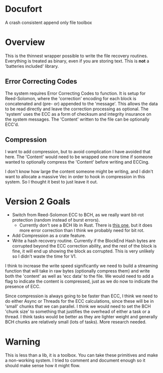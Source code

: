 # Docufort
A crash consistent append only file toolbox

# Overview
This is the thinnest wrapper possible to write the file recovery routines.  
Everything is treated as binary, even if you are storing text. 
This is **not** a 'batteries included' library. 


## Error Correcting Codes
The system requires Error Correcting Codes to function. It is setup for Reed-Solomon, where the 'correction' encoding for each block is concatenated and (pre- or) appended to the 'message'. This allows the data to be read directly and leave the correction processing as optional. The 'system' uses the ECC as a form of checksum and integrity insurance on the system messages. The 'Content' written to the file can be optionally ECC'd.

## Compression
I want to add compression, but to avoid complication I have avoided that here. The 'Content' would need to be wrapped one more time if someone wanted to optionally compress the 'Content' before writing and ECCing.

I don't know how large the content someone might be writing, and I didn't want to allocate a massive Vec in order to hook in compression in this system. So I thought it best to just leave it out.

# Version 2 Goals
- Switch from Reed-Solomon ECC to BCH, as we really want bit-rot protection (random instead of burst errors).
    - Currently don't see a BCH lib in Rust. There is [this one](https://kchmck.github.io/doc/p25/coding/bch/index.html), but it does more error correction than I think we probably need for bit rot.
- Add Compression as a crate feature.
- Write a hash recovery routine. Currently if the BlockEnd Hash bytes are corrupted beyond the ECC correction ability, and the rest of the block is fine, it will end up showing the block as corrupted. This is very unlikely so I didn't waste the time for V1.

I think to increase the write speed significantly we need to build a streaming function that will take in raw bytes (optionally compress them) and write both the 'content' as well as 'ecc data' to the file. We would need to add a flag to indicate the content is compressed, just as we do now to indicate the presence of ECC.

Since compression is always going to be faster than ECC, I think we need to do either Async or Threads for the ECC calculations, since these will be in 'small' chunks that we can parallel. I think we would need to set the BCH 'chunk size' to something that justifies the overhead of either a task or a thread. I think tasks would be better as they are lighter weight and generally BCH chunks are relatively small (lots of tasks). More research needed.

# Warning
This is less than a lib, it is a toolbox. You can take these primitives and make a non-working system. I tried to comment and document enough so it should make sense how it might flow.